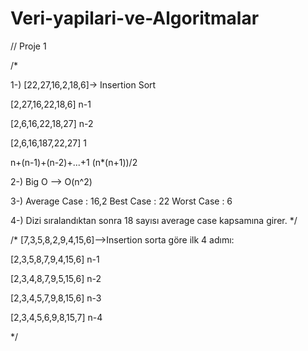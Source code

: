 # Veri-yapilari-ve-Algoritmalar

// Proje 1
 
 /*
 
1-) [22,27,16,2,18,6]-> Insertion Sort

  [2,27,16,22,18,6]  n-1

  [2,6,16,22,18,27]  n-2

  [2,6,16,187,22,27] 1

  n+(n-1)+(n-2)+...+1  (n*(n+1))/2

2-)  Big O --> O(n^2)

3-) Average Case : 16,2
    Best Case : 22
    Worst Case : 6

4-) Dizi sıralandıktan sonra 18 sayısı average case kapsamına girer. 
*/

/*
  [7,3,5,8,2,9,4,15,6]-->Insertion sorta göre ilk 4 adımı:
 
  [2,3,5,8,7,9,4,15,6]  n-1    
  
  [2,3,4,8,7,9,5,15,6]  n-2
  
  [2,3,4,5,7,9,8,15,6]  n-3
  
  [2,3,4,5,6,9,8,15,7]  n-4
  
 */
